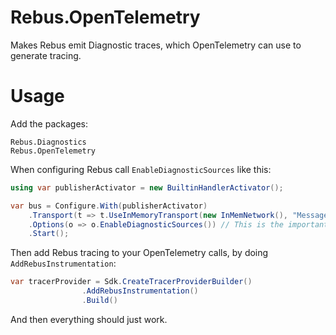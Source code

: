 # Rebus.OpenTelemetry

Makes Rebus emit Diagnostic traces, which OpenTelemetry can use to generate tracing. 

# Usage

Add the packages:
```
Rebus.Diagnostics
Rebus.OpenTelemetry
```

When configuring Rebus call `EnableDiagnosticSources` like this:
```c#
using var publisherActivator = new BuiltinHandlerActivator();

var bus = Configure.With(publisherActivator)
    .Transport(t => t.UseInMemoryTransport(new InMemNetwork(), "Messages"))
    .Options(o => o.EnableDiagnosticSources()) // This is the important line
    .Start();
```

Then add Rebus tracing to your OpenTelemetry calls, by doing `AddRebusInstrumentation`:

```c#
var tracerProvider = Sdk.CreateTracerProviderBuilder()
                .AddRebusInstrumentation()
                .Build()
```

And then everything should just work. 